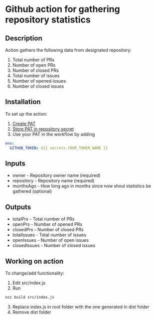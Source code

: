 # Github action for gathering repository statistics

## Description

Action gathers the following data from designated repository:
1. Total number of PRs
2. Number of open PRs
3. Number of closed PRs
4. Total number of issues
5. Number of opened issues
6. Number of closed issues

## Installation

To set up the action:
1.  [Create PAT](https://docs.github.com/en/authentication/keeping-your-account-and-data-secure/creating-a-personal-access-token)
2.  [Store PAT in repository secret](https://docs.github.com/en/actions/security-guides/encrypted-secrets#creating-encrypted-secrets-for-a-repository)
3.  Use your PAT in the workflow by adding
```yaml
env:
  GITHUB_TOKEN: ${{ secrets.YOUR_TOKEN_NAME }}
```

## Inputs
- owner - Repository owner name (required)
- repository - Repository name (required)
- monthsAgo - How long ago in months since now shoul statistics be gathered (optional)

## Outputs
- totalPrs - Total number of PRs
- openPrs - Number of opened PRs
- closedPrs - Number of closed PRs
- totalIssues - Total number of issues
- openIssues - Number of open issues
- closedIssues - Number of closed issues

## Working on action
To change/add functionality:
1. Edit src/index.js
2. Run 
```sh
ncc build src/index.js
```
3. Replace index.js in root folder with the one generated in dist folder
4. Remove dist folder
